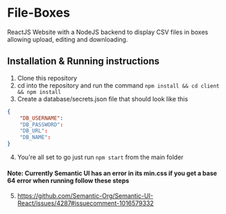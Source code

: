 # File-Boxes

ReactJS Website with a NodeJS backend to display CSV files in boxes allowing upload, editing and downloading.

## Installation & Running instructions

1. Clone this repository
2. cd into the repository and run the command `npm install && cd client && npm install`
3. Create a database/secrets.json file that should look like this

```json
{
    "DB_USERNAME":
    "DB_PASSWORD":
    "DB_URL":
    "DB_NAME":
}
```

4. You're all set to go just run `npm start` from the main folder

#### Note: Currently Semantic UI has an error in its min.css if you get a base 64 error when running follow these steps

5. https://github.com/Semantic-Org/Semantic-UI-React/issues/4287#issuecomment-1016579332
